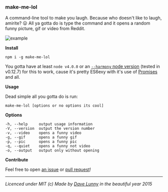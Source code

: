 ### make-me-lol

A command-line tool to make you laugh. Because who doesn't like to laugh, amirite? :stuck_out_tongue: All ya gotta do is type the command and it opens a random funny picture, gif or video from Reddit.

![example](http://i.imgur.com/2fHBaxQ.gif)

**Install**

```
npm i -g make-me-lol
```

You gotta have at least `node v4.0.0` or an [`--harmony` node version](https://nodejs.org/en/docs/es6/) (tested in v0.12.7) for this to work, cause it's pretty ES6exy with it's use of [Promises](https://developer.mozilla.org/en/docs/Web/JavaScript/Reference/Global_Objects/Promise) and all.


**Usage**

Dead simple all you gotta do is run:

```
make-me-lol [options or no options its cool]
```

**Options**

```
-h, --help     output usage information
-V, --version  output the version number
-v, --video    opens a funny video
-g, --gif      opens a funny gif
-p, --pic      opens a funny pic
-q, --quiet    opens a funny not video
-o, --output   output only without opening
```

**Contribute**

Feel free to open [an issue](https://github.com/himynameisdave/make-me-lol/issues/new) or [pull request](https://github.com/himynameisdave/make-me-lol/compare?expand=1)!

---

*Licenced under MIT (c) Made by [Dave Lunny](https://twitter.com/dave_lunny) in the beautiful year 2015*
